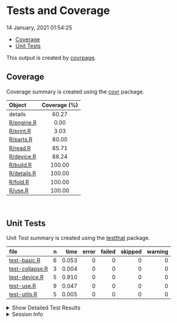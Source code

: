 Tests and Coverage
================
14 January, 2021 01:54:25

  - [Coverage](#coverage)
  - [Unit Tests](#unit-tests)

This output is created by
[covrpage](https://github.com/yonicd/covrpage).

## Coverage

Coverage summary is created using the
[covr](https://github.com/r-lib/covr) package.

| Object                        | Coverage (%) |
| :---------------------------- | :----------: |
| details                       |    60.27     |
| [R/engine.R](../R/engine.R)   |     0.00     |
| [R/print.R](../R/print.R)     |     3.03     |
| [R/parts.R](../R/parts.R)     |    80.00     |
| [R/read.R](../R/read.R)       |    85.71     |
| [R/device.R](../R/device.R)   |    88.24     |
| [R/build.R](../R/build.R)     |    100.00    |
| [R/details.R](../R/details.R) |    100.00    |
| [R/fold.R](../R/fold.R)       |    100.00    |
| [R/use.R](../R/use.R)         |    100.00    |

<br>

## Unit Tests

Unit Test summary is created using the
[testthat](https://github.com/r-lib/testthat) package.

| file                                        | n |  time | error | failed | skipped | warning |
| :------------------------------------------ | -: | ----: | ----: | -----: | ------: | ------: |
| [test-basic.R](testthat/test-basic.R)       | 6 | 0.053 |     0 |      0 |       0 |       0 |
| [test-collapse.R](testthat/test-collapse.R) | 3 | 0.004 |     0 |      0 |       0 |       0 |
| [test-device.R](testthat/test-device.R)     | 5 | 0.910 |     0 |      0 |       0 |       0 |
| [test-use.R](testthat/test-use.R)           | 9 | 0.047 |     0 |      0 |       0 |       0 |
| [test-utils.R](testthat/test-utils.R)       | 5 | 0.005 |     0 |      0 |       0 |       0 |

<details closed>

<summary> Show Detailed Test Results </summary>

| file                                                | context     | test                            | status | n |  time |
| :-------------------------------------------------- | :---------- | :------------------------------ | :----- | -: | ----: |
| [test-basic.R](testthat/test-basic.R#L6_L9)         | basic       | basic: empty                    | PASS   | 1 | 0.020 |
| [test-basic.R](testthat/test-basic.R#L13_L16)       | basic       | basic: object                   | PASS   | 1 | 0.013 |
| [test-basic.R](testthat/test-basic.R#L20_L23)       | basic       | basic: dots                     | PASS   | 1 | 0.011 |
| [test-basic.R](testthat/test-basic.R#L27_L30)       | basic       | basic: file                     | PASS   | 1 | 0.004 |
| [test-basic.R](testthat/test-basic.R#L34_L37)       | basic       | basic: non file singleton       | PASS   | 1 | 0.002 |
| [test-basic.R](testthat/test-basic.R#L41_L44)       | basic       | basic: no lang                  | PASS   | 1 | 0.003 |
| [test-collapse.R](testthat/test-collapse.R#L6_L9)   | fold        | fold methods: close             | PASS   | 1 | 0.001 |
| [test-collapse.R](testthat/test-collapse.R#L13_L16) | fold        | fold methods: open default      | PASS   | 1 | 0.001 |
| [test-collapse.R](testthat/test-collapse.R#L20_L23) | fold        | fold methods: open with summary | PASS   | 1 | 0.002 |
| [test-device.R](testthat/test-device.R#L16)         | device      | using device: device flag       | PASS   | 1 | 0.011 |
| [test-device.R](testthat/test-device.R#L20)         | device      | using device: device png        | PASS   | 1 | 0.002 |
| [test-device.R](testthat/test-device.R#L26)         | device      | using device: device upload     | PASS   | 1 | 0.889 |
| [test-device.R](testthat/test-device.R#L43)         | device      | local device: image created     | PASS   | 1 | 0.003 |
| [test-device.R](testthat/test-device.R#L47)         | device      | local device: env flag reset    | PASS   | 1 | 0.005 |
| [test-use.R](testthat/test-use.R#L8_L10)            | use details | bad path: imports               | PASS   | 1 | 0.006 |
| [test-use.R](testthat/test-use.R#L20_L23)           | use details | default: imports                | PASS   | 1 | 0.005 |
| [test-use.R](testthat/test-use.R#L27_L30)           | use details | default: RdMacros               | PASS   | 1 | 0.005 |
| [test-use.R](testthat/test-use.R#L35_L38)           | use details | default: Roxygen                | PASS   | 1 | 0.005 |
| [test-use.R](testthat/test-use.R#L50_L53)           | use details | single fields: imports          | PASS   | 1 | 0.006 |
| [test-use.R](testthat/test-use.R#L61_L64)           | use details | single fields: RdMacros         | PASS   | 1 | 0.005 |
| [test-use.R](testthat/test-use.R#L72_L75)           | use details | single fields: Roxygen          | PASS   | 1 | 0.005 |
| [test-use.R](testthat/test-use.R#L83_L86)           | use details | single fields: Roxygen FALSE    | PASS   | 1 | 0.005 |
| [test-use.R](testthat/test-use.R#L102)              | use details | import: imports empty           | PASS   | 1 | 0.005 |
| [test-utils.R](testthat/test-utils.R#L6_L9)         | utilities   | utilities: tooltip default      | PASS   | 1 | 0.001 |
| [test-utils.R](testthat/test-utils.R#L13_L16)       | utilities   | utilities: tooltip with text    | PASS   | 1 | 0.001 |
| [test-utils.R](testthat/test-utils.R#L21_L24)       | utilities   | utilities: summary default      | PASS   | 1 | 0.001 |
| [test-utils.R](testthat/test-utils.R#L28_L31)       | utilities   | utilities: state open           | PASS   | 1 | 0.001 |
| [test-utils.R](testthat/test-utils.R#L35_L38)       | utilities   | utilities: state closed         | PASS   | 1 | 0.001 |

</details>

<details>

<summary> Session Info </summary>

| Field    | Value                               |                                                                                                                                                                                                                                                                 |
| :------- | :---------------------------------- | :-------------------------------------------------------------------------------------------------------------------------------------------------------------------------------------------------------------------------------------------------------------- |
| Version  | R version 3.6.3 (2020-02-29)        |                                                                                                                                                                                                                                                                 |
| Platform | x86\_64-apple-darwin15.6.0 (64-bit) | <a href="https://github.com/yonicd/details/commit/0c5f0ecd5a47408b1ac430c1d0f34a4fca1a7833/checks" target="_blank"><span title="Built on Github Actions">![](https://github.com/metrumresearchgroup/covrpage/blob/actions/inst/logo/gh.png?raw=true)</span></a> |
| Running  | macOS Catalina 10.15.7              |                                                                                                                                                                                                                                                                 |
| Language | en\_US                              |                                                                                                                                                                                                                                                                 |
| Timezone | UTC                                 |                                                                                                                                                                                                                                                                 |

| Package  | Version |
| :------- | :------ |
| testthat | 3.0.1   |
| covr     | 3.3.2   |
| covrpage | 0.1     |

</details>

<!--- Final Status : pass --->
